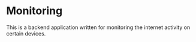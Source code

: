 # Monitoring
This is a backend application written for monitoring the internet activity on certain devices.
